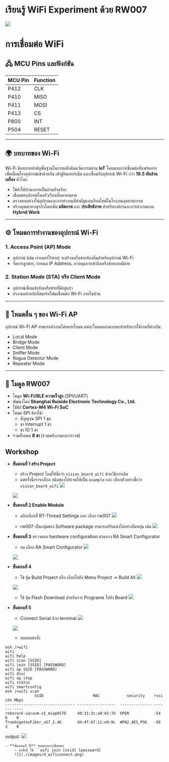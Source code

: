# เรียนรู้ WiFi Experiment ด้วย RW007

![](./images/4_Wifi_RW007.png)

# การเชื่อมต่อ WiFi

## 🖧 MCU Pins และฟังก์ชัน
| MCU Pin | Function |
|---------|----------|
| P412    | CLK      |
| P410    | MISO     |
| P411    | MOSI     |
| P413    | CS       |
| P800    | INT      |
| P504    | RESET    |

---

## 🌍 บทบาทของ Wi-Fi
Wi-Fi มีบทบาทสำคัญพื้นฐานในการผลักดันนวัตกรรมด้าน **IoT** โดยมอบการเชื่อมต่อที่แพร่หลาย เพื่อเชื่อมโยงอุปกรณ์เข้าด้วยกัน เข้าสู่อินเทอร์เน็ต และเชื่อมกับอุปกรณ์ Wi-Fi กว่า **19.5 พันล้านเครื่อง** ทั่วโลก  

- ใช้ทำให้บ้านกลายเป็นบ้านอัจฉริยะ  
- เชื่อมต่ออุปกรณ์ในครัวเรือนที่หลากหลาย  
- ตรวจสอบห่วงโซ่อุปทานและการทำงานที่สำคัญแบบเรียลไทม์ในโรงงานอุตสาหกรรม  
- สร้างคุณค่าทางธุรกิจโดยเพิ่ม **ผลิตภาพ** และ **ประสิทธิภาพ** สำหรับองค์กรและการทำงานแบบ **Hybrid Work**  

---

## ⚙️ โหมดการทำงานของอุปกรณ์ Wi-Fi

### 1. Access Point (AP) Mode
- อุปกรณ์ (เช่น เราเตอร์ไร้สาย) จะสร้างเครือข่ายท้องถิ่นสำหรับอุปกรณ์ Wi-Fi  
- จัดการลูกข่าย, กำหนด IP Address, ควบคุมการเข้าถึงเครือข่ายแบบมีสาย  

### 2. Station Mode (STA) หรือ Client Mode
- อุปกรณ์เชื่อมเข้ากับเครือข่ายที่มีอยู่แล้ว  
- ทำงานคล้ายกับที่สมาร์ทโฟนเชื่อมต่อ Wi-Fi ภายในบ้าน  

---

## 📡 โหมดอื่น ๆ ของ Wi-Fi AP
อุปกรณ์ Wi-Fi AP สามารถทำงานได้หลายโหมด แต่ละโหมดออกแบบมาสำหรับการใช้งานที่ต่างกัน:  

- Local Mode  
- Bridge Mode  
- Client Mode  
- Sniffer Mode  
- Rogue Detector Mode  
- Repeater Mode  

---

## 🔌 โมดูล RW007
- โมดูล **Wi-Fi/BLE ความเร็วสูง** (SPI/UART)  
- พัฒนาโดย **Shanghai Ruiside Electronic Technology Co., Ltd.**  
- ใช้ชิป **Cortex-M4 Wi-Fi SoC**  
- โหมด SPI ต้องใช้:  
  - สัญญาณ SPI 1 ชุด  
  - ขา Interrupt 1 ขา  
  - ขา IO 1 ขา  
- รวมทั้งหมด **8 ขา** (รวมพลังงานและกราวด์)  


## Workshop
- **ขั้นตอนที่ 1 สร้าง Project**
    - สร้าง Project ใหม่ให้ชื่อว่า ``vision_board_wifi`` ด้วยวิธีการเดิม
    - แต่ครั้งนี้เราจะเลือก ชนิดของโปรเจคให้เป็น ``example`` และ เลือกตัวอย่างชื่อว่า ``vision_board_wifi``
    ![](./images/4_Wifi_create_project.png)

    ![](./images/4_createproject.png)

- **ขั้นตอนที่ 2 Enable Module**  
    - คลิกเลือกที่ RT-Thread Settings และ เลือก rw007
    ![](./images/4_add_rw007.png)

    - rw007 เป็นกลุ่มของ Software package สามารถปรับแต่งได้อย่างยืดหยุ่น เช่น
    ![](./images/4_config_rw007.png)

- **ขั้นตอนที่ 3** ตรวจสอบ hardware configuration ผ่านทาง RA Smart Configurator
    - กด เลือก RA Smart Configurator
    ![](./images/4_ra1.png)

    ![](./images/4_ra_stack.png)

 - **ขั้นตอนที่ 4** 
     - ใช้ ปุ่ม Build Project หรือ เลือกไปยัง Menu Project -> Build All
    ![](./images/4_build_project.png)

    ![](./images/4_wifibuild.png)

     - ใช้ ปุ่ม Flash Download สำหรับการ Programe ไปยัง Board
    ![](./images/4_flush.png)

 - **ขั้นตอนที่ 5** 
     - Connect Serial ด้วย terminal
     ![](./images/4_terminal.png)

     ![](./images/4_msh.png)

     - ทดสอบคำสั่ง 
```
msh />wifi
wifi
wifi help
wifi scan [SSID]
wifi join [SSID] [PASSWORD]
wifi ap SSID [PASSWORD]
wifi disc
wifi ap_stop
wifi status
wifi smartconfig
msh />wifi scan
             SSID                      MAC            security    rssi chn Mbps
------------------------------- -----------------  -------------- ---- --- ----
roborock-vacuum-s5_miap657D     40:31:3c:a8:65:7d  OPEN           -54    6    0
TrueGigatexFiber_uS7_2.4G       d4:4f:67:11:e9:0c  WPA2_AES_PSK   -58    2    0
```
output:
     ![](./images/4_wificommand.png)

    - **ขั้นตอนที่ 5** ทดสอบการเชื่อมต่อ 
        - คำสั่งที่ ใช้ ``wifi join [ssid] [passward]
        ![](./images/4_wificonnect.png)